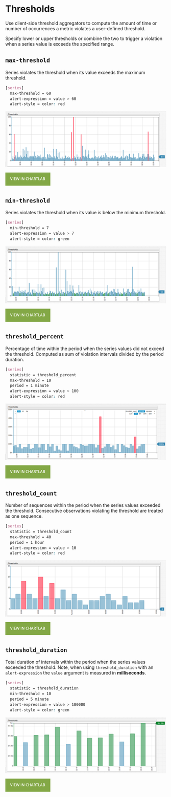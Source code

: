 # Thresholds

Use client-side threshold aggregators to compute the amount of time or number of occurrences a metric violates a user-defined threshold.

Specify lower or upper thresholds or combine the two to trigger a violation when a series value is exceeds the specified range.

## `max-threshold`

Series violates the threshold when its value exceeds the maximum threshold.

```css
[series]
  max-threshold = 60
  alert-expression = value > 60
  alert-style = color: red
```

![](./images/max-threshold.png)

[![](./images/button.png)](https://apps.axibase.com/chartlab/9d4c6263)

## `min-threshold`

Series violates the threshold when its value is below the minimum threshold.

```css
[series]
  min-threshold = 7
  alert-expression = value > 7
  alert-style = color: green
```

![](./images/min-threshold.png)

[![](./images/button.png)](https://apps.axibase.com/chartlab/cb698253)

## `threshold_percent`

Percentage of time within the period when the series values did not exceed the threshold. Computed as sum of violation intervals divided by the period duration.

```css
[series]
  statistic = threshold_percent
  max-threshold = 10
  period = 1 minute
  alert-expression = value > 100
  alert-style = color: red
```

![](./images/threshold_percent.png)

[![](./images/button.png)](https://apps.axibase.com/chartlab/a975165f)

## `threshold_count`

Number of sequences within the period when the series values exceeded the threshold. Consecutive observations violating the threshold are treated as one sequence.

```css
[series]
  statistic = threshold_count
  max-threshold = 40
  period = 1 hour
  alert-expression = value > 10
  alert-style = color: red
```

![](./images/threshold_count.png)

[![](./images/button.png)](https://apps.axibase.com/chartlab/a975165f)

## `threshold_duration`

Total duration of intervals within the period when the series values exceeded the threshold. Note, when using `threshold_duration` with an `alert-expression` the `value` argument is measured in **milliseconds**.

```css
[series]
  statistic = threshold_duration
  min-threshold = 10
  period = 5 minute
  alert-expression = value > 180000
  alert-style = color: green
```

![](./images/threshold_duration.png)

[![](./images/button.png)](https://apps.axibase.com/chartlab/b73f5d71)